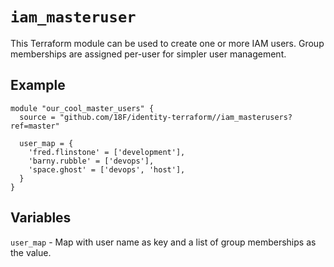 # `iam_masteruser`

This Terraform module can be used to create one or more IAM users.
Group memberships are assigned per-user for simpler user management.

## Example

```hcl
module "our_cool_master_users" {
  source = "github.com/18F/identity-terraform//iam_masterusers?ref=master"
  
  user_map = {
    'fred.flinstone' = ['development'],
    'barny.rubble' = ['devops'],
    'space.ghost' = ['devops', 'host'],
  }
}
```

## Variables

`user_map` - Map with user name as key and a list of group memberships
             as the value.
